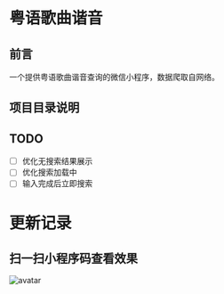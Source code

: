 # 粤语歌曲谐音

## 前言

一个提供粤语歌曲谐音查询的微信小程序，数据爬取自网络。

## 项目目录说明

## TODO

- [ ] 优化无搜索结果展示 
- [ ] 优化搜索加载中 
- [ ] 输入完成后立即搜索 

# 更新记录

<!-- 2018.6.25 更新日志（0.1.3）
1.优化无搜索结果展示 
2.优化搜索加载中
3.输入完成后立即搜索 -->

## 扫一扫小程序码查看效果

![avatar](http://baidu.com/pic/doge.png)



